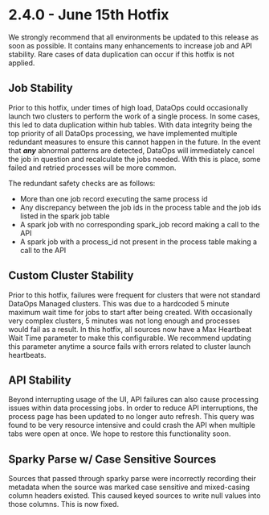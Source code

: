 # 2.4.0 - June 15th Hotfix

We strongly recommend that all environments be updated to this release as soon as possible. It contains many enhancements to increase job and API stability. Rare cases of data duplication can occur if this hotfix is not applied.

## **Job Stability**

Prior to this hotfix, under times of high load, DataOps could occasionally launch two clusters to perform the work of a single process. In some cases, this led to data duplication within hub tables. With data integrity being the top priority of all DataOps processing, we have implemented multiple redundant measures to ensure this cannot happen in the future. In the event that _**any**_ abnormal patterns are detected, DataOps will immediately cancel the job in question and recalculate the jobs needed. With this is place, some failed and retried processes will be more common. 

The redundant safety checks are as follows:

* More than one job record executing the same process id
* Any discrepancy between the job ids in the process table and the job ids listed in the spark job table
* A spark job with no corresponding spark\_job record making a call to the API
* A spark job with a process\_id not present in the process table making a call to the API

## Custom Cluster Stability

Prior to this hotfix, failures were frequent for clusters that were not standard DataOps Managed clusters. This was due to a hardcoded 5 minute maximum wait time for jobs to start after being created. With occasionally very complex clusters, 5 minutes was not long enough and processes would fail as a result. In this hotfix, all sources now have a Max Heartbeat Wait Time parameter to make this configurable.  We recommend updating this parameter anytime a source fails with errors related to cluster launch heartbeats.

## API Stability

Beyond interrupting usage of the UI, API failures can also cause processing issues within data processing jobs. In order to reduce API interruptions, the process page has been updated to no longer auto refresh. This query was found to be very resource intensive and could crash the API when multiple tabs were open at once. We hope to restore this functionality soon.

## Sparky Parse w/ Case Sensitive Sources

Sources that passed through sparky parse were incorrectly recording their metadata when the source was marked case sensitive and mixed-casing column headers existed. This caused keyed sources to write null values into those columns. This is now fixed.





